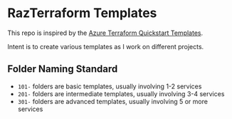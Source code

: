 # RazTerraform Templates
This repo is inspired by the [Azure Terraform Quickstart Templates](https://aka.ms/terraformquickstart).

Intent is to create various templates as I work on different projects.

## Folder Naming Standard

* `101-` folders are basic templates, usually involving 1-2 services
* `201-` folders are intermediate templates, usually involving 3-4 services
* `301-` folders are advanced templates, usually involving 5 or more services